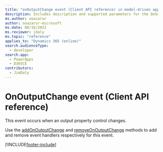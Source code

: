 ```yaml
---
title: "onOutputChange event (Client API reference) in model-driven apps| MicrosoftDocs"
description: Includes description and supported parameters for the OnSelection event.
ms.author: noazarur
author: noazarur-microsoft
ms.date: 08/16/2022
ms.reviewer: jdaly
ms.topic: "reference"
applies_to: "Dynamics 365 (online)"
search.audienceType: 
  - developer
search.app: 
  - PowerApps
  - D365CE
contributors:
  - JimDaly
---
```

# OnOutputChange event (Client API reference)



This event occurs when an output property control changes.

Use the [addOnOutputChange](../controls/addonoutputchange.md) and [removeOnOutputChange](../controls/removeonoutputchange.md) methods to add and remove event handlers respectively for this event. 





[!INCLUDE[footer-include](../../../../../includes/footer-banner.md)]